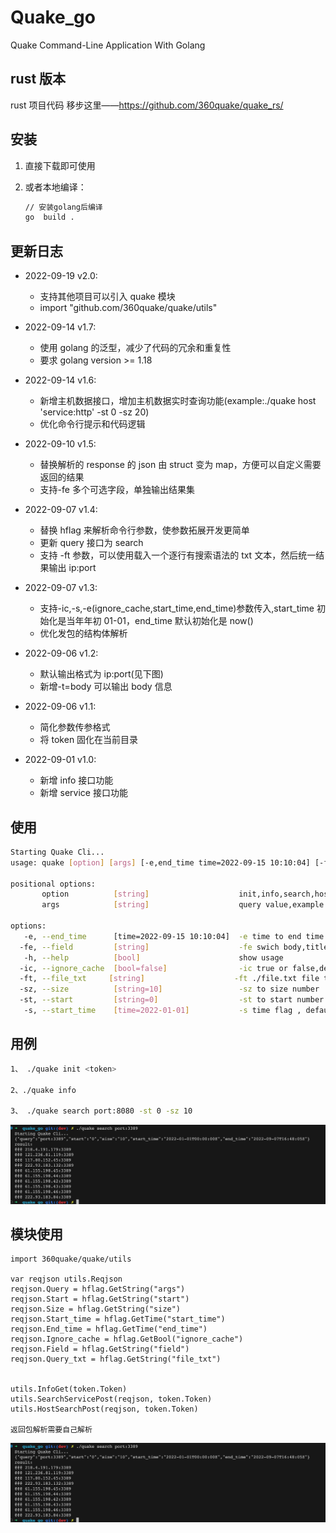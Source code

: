 <!--
 * @Author: ph4nt0mer
 * @Date: 2022-09-01 18:39:52
 * @LastEditors: rootphantomer
 * @LastEditTime: 2022-09-19 11:03:12
 * @FilePath: /quake_go/README.md
 * @Description:
 *
 * Copyright (c) 2022 by ph4nt0mer, All Rights Reserved.
-->

# Quake_go

Quake Command-Line Application With Golang

## rust 版本

rust 项目代码 移步这里——<https://github.com/360quake/quake_rs/>

## 安装

1. 直接下载即可使用
2. 或者本地编译：

   ```bash
   // 安装golang后编译
   go  build .
   ```

## 更新日志

- 2022-09-19 v2.0:

  - 支持其他项目可以引入 quake 模块
  - import "github.com/360quake/quake/utils"

- 2022-09-14 v1.7:

  - 使用 golang 的泛型，减少了代码的冗余和重复性
  - 要求 golang version >= 1.18

- 2022-09-14 v1.6:

  - 新增主机数据接口，增加主机数据实时查询功能(example:./quake host 'service:http' -st 0 -sz 20)
  - 优化命令行提示和代码逻辑

- 2022-09-10 v1.5:

  - 替换解析的 response 的 json 由 struct 变为 map，方便可以自定义需要返回的结果
  - 支持-fe 多个可选字段，单独输出结果集

- 2022-09-07 v1.4:

  - 替换 hflag 来解析命令行参数，使参数拓展开发更简单
  - 更新 query 接口为 search
  - 支持 -ft 参数，可以使用载入一个逐行有搜索语法的 txt 文本，然后统一结果输出 ip:port

- 2022-09-07 v1.3:

  - 支持-ic,-s,-e(ignore_cache,start_time,end_time)参数传入,start_time 初始化是当年年初 01-01，end_time 默认初始化是 now()
  - 优化发包的结构体解析

- 2022-09-06 v1.2:

  - 默认输出格式为 ip:port(见下图)
  - 新增-t=body 可以输出 body 信息

- 2022-09-06 v1.1:

  - 简化参数传参格式
  - 将 token 固化在当前目录

- 2022-09-01 v1.0:

  - 新增 info 接口功能
  - 新增 service 接口功能

## 使用

```bash
Starting Quake Cli...
usage: quake [option] [args] [-e,end_time time=2022-09-15 10:10:04] [-fe,field string] [-h,help bool] [-ic,ignore_cache bool=false] [-ft,query_txt string] [-sz,size string=10] [-st,start string=0] [-s,start_time time=2022-01-01]

positional options:
       option          [string]                    init,info,search,host
       args            [string]                    query value,example port:443

options:
   -e, --end_time      [time=2022-09-15 10:10:04]  -e time to end time flag
  -fe, --field         [string]                    -fe swich body,title,host,html_hash,x_powered_by  to show infomation
   -h, --help          [bool]                      show usage
  -ic, --ignore_cache  [bool=false]                -ic true or false,default false
  -ft, --file_txt     [string]                    -ft ./file.txt file to query search
  -sz, --size          [string=10]                 -sz to size number
  -st, --start         [string=0]                  -st to start number
   -s, --start_time    [time=2022-01-01]           -s time flag , default time is time.now.year
```

## 用例

```bash
1、 ./quake init <token>

2、./quake info

3、 ./quake search port:8080 -st 0 -sz 10

```

![alt](./iShot_2022-09-07_16.48.13.jpg)

## 模块使用

```golang
import 360quake/quake/utils

var reqjson utils.Reqjson
reqjson.Query = hflag.GetString("args")
reqjson.Start = hflag.GetString("start")
reqjson.Size = hflag.GetString("size")
reqjson.Start_time = hflag.GetTime("start_time")
reqjson.End_time = hflag.GetTime("end_time")
reqjson.Ignore_cache = hflag.GetBool("ignore_cache")
reqjson.Field = hflag.GetString("field")
reqjson.Query_txt = hflag.GetString("file_txt")


utils.InfoGet(token.Token)
utils.SearchServicePost(reqjson, token.Token)
utils.HostSearchPost(reqjson, token.Token)

返回包解析需要自己解析
```

![alt](./iShot_2022-09-07_16.48.13.jpg)
